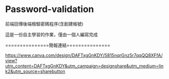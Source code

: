 # Password-validation
前端回傳後端檢驗密碼程序(含創建帳號)

這是一份自主學習的作業，僅由一個人編寫完成


===============簡報連結===============

https://www.canva.com/design/DAFTxgGnKDY/5815nqrGnz5r7qqQQ8XFfA/view?utm_content=DAFTxgGnKDY&utm_campaign=designshare&utm_medium=link2&utm_source=sharebutton
